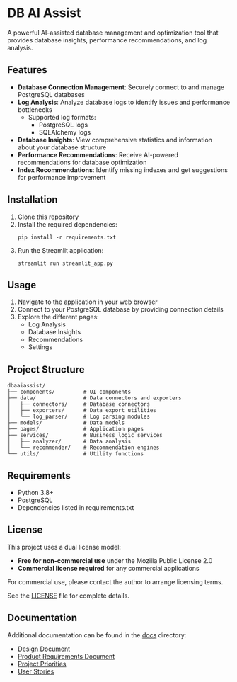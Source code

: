 # DB AI Assist

A powerful AI-assisted database management and optimization tool that provides database insights, performance recommendations, and log analysis.

## Features

- **Database Connection Management**: Securely connect to and manage PostgreSQL databases
- **Log Analysis**: Analyze database logs to identify issues and performance bottlenecks
  - Supported log formats:
    - PostgreSQL logs
    - SQLAlchemy logs
- **Database Insights**: View comprehensive statistics and information about your database structure
- **Performance Recommendations**: Receive AI-powered recommendations for database optimization
- **Index Recommendations**: Identify missing indexes and get suggestions for performance improvement

## Installation

1. Clone this repository
2. Install the required dependencies:
   ```
   pip install -r requirements.txt
   ```
3. Run the Streamlit application:
   ```
   streamlit run streamlit_app.py
   ```

## Usage

1. Navigate to the application in your web browser
2. Connect to your PostgreSQL database by providing connection details
3. Explore the different pages:
   - Log Analysis
   - Database Insights
   - Recommendations
   - Settings

## Project Structure

```
dbaaiassist/
├── components/         # UI components
├── data/               # Data connectors and exporters
│   ├── connectors/     # Database connectors
│   ├── exporters/      # Data export utilities
│   └── log_parser/     # Log parsing modules
├── models/             # Data models
├── pages/              # Application pages
├── services/           # Business logic services
│   ├── analyzer/       # Data analysis
│   └── recommender/    # Recommendation engines
└── utils/              # Utility functions
```

## Requirements

- Python 3.8+
- PostgreSQL
- Dependencies listed in requirements.txt

## License

This project uses a dual license model:

- **Free for non-commercial use** under the Mozilla Public License 2.0
- **Commercial license required** for any commercial applications

For commercial use, please contact the author to arrange licensing terms.

See the [LICENSE](LICENSE) file for complete details.

## Documentation

Additional documentation can be found in the [docs](docs/) directory:
- [Design Document](docs/DESIGN.md)
- [Product Requirements Document](docs/PRD.md)
- [Project Priorities](docs/PRIORITIES.md)
- [User Stories](docs/USER_STORIES.md)